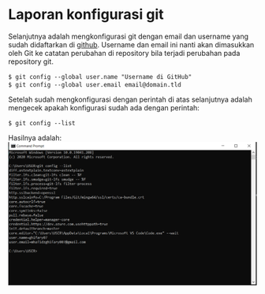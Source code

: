 # Laporan konfigurasi git

Selanjutnya adalah mengkonfigurasi git dengan email dan username yang sudah didaftarkan di [github](https://github.com/).
Username dan email ini nanti akan dimasukkan oleh Git ke catatan perubahan di repository bila terjadi perubahan pada repository git.

```
$ git config --global user.name "Username di GitHub"
$ git config --global user.email email@domain.tld
```
Setelah sudah mengkonfigurasi dengan perintah di atas selanjutnya adalah mengecek apakah konfigurasi sudah ada dengan perintah:

```
$ git config --list
```

Hasilnya adalah:
![config](images/02/config.png)